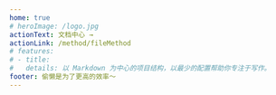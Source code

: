 ```yaml
---
home: true
# heroImage: /logo.jpg
actionText: 文档中心 →
actionLink: /method/fileMethod
# features:
# - title: 
#   details: 以 Markdown 为中心的项目结构，以最少的配置帮助你专注于写作。
footer: 偷懒是为了更高的效率～
---
```

